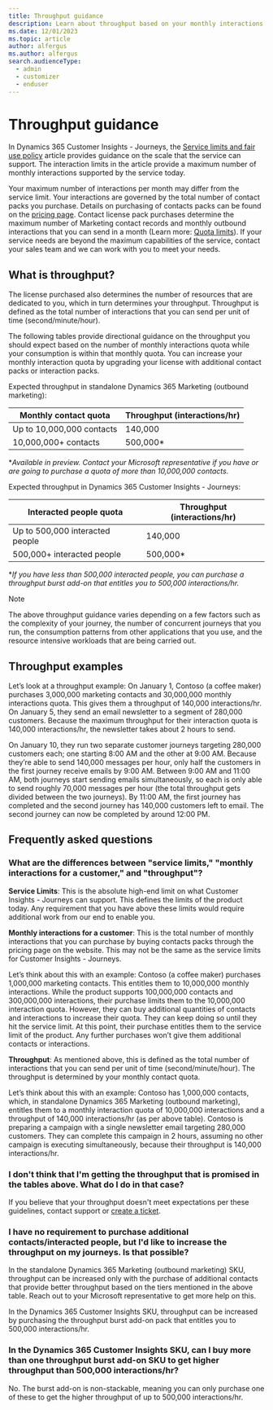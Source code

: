 ```yaml
---
title: Throughput guidance
description: Learn about throughput based on your monthly interactions quota in Dynamics 365 Customer Insights - Journeys.
ms.date: 12/01/2023
ms.topic: article
author: alfergus
ms.author: alfergus
search.audienceType: 
  - admin
  - customizer
  - enduser
---
```


# Throughput guidance

In Dynamics 365 Customer Insights - Journeys, the [Service limits and fair use policy](fair-use-policy.md) article provides guidance on the scale that the service can support. The interaction limits in the article provide a maximum number of monthly interactions supported by the service today.

Your maximum number of interactions per month may differ from the service limit. Your interactions are governed by the total number of contact packs you purchase. Details on purchasing of contacts packs can be found on the [pricing page](https://dynamics.microsoft.com/marketing/pricing/). Contact license pack purchases determine the maximum number of Marketing contact records and monthly outbound interactions that you can send in a month (Learn more: [Quota limits](quota-management.md)). If your service needs are beyond the maximum capabilities of the service, contact your sales team and we can work with you to meet your needs.

## What is throughput?

The license purchased also determines the number of resources that are dedicated to you, which in turn determines your throughput. Throughput is defined as the total number of interactions that you can send per unit of time (second/minute/hour).

The following tables provide directional guidance on the throughput you should expect based on the number of monthly interactions quota while your consumption is within that monthly quota. You can increase your monthly interaction quota by upgrading your license with additional contact packs or interaction packs.

Expected throughput in standalone Dynamics 365 Marketing (outbound marketing):

| Monthly contact quota     | Throughput (interactions/hr) |
|---------------------------|------------------------------|
| Up to 10,000,000 contacts | 140,000                      |
| 10,000,000+ contacts      | 500,000*                     |

**Available in preview. Contact your Microsoft representative if you have or are going to purchase a quota of more than 10,000,000 contacts.*

Expected throughput in Dynamics 365 Customer Insights - Journeys:

| Interacted people quota         | Throughput (interactions/hr) |
|---------------------------------|------------------------------|
| Up to 500,000 interacted people | 140,000                      |
| 500,000+ interacted people      | 500,000*                     |

**If you have less than 500,000 interacted people, you can purchase a throughput burst add-on that entitles you to 500,000 interactions/hr.*

> [!NOTE]
> The above throughput guidance varies depending on a few factors such as the complexity of your journey, the number of concurrent journeys that you run, the consumption patterns from other applications that you use, and the resource intensive workloads that are being carried out.

## Throughput examples

Let’s look at a throughput example: On January 1, Contoso (a coffee maker) purchases 3,000,000 marketing contacts and 30,000,000 monthly interactions quota. This gives them a throughput of 140,000 interactions/hr. On January 5, they send an email newsletter to a segment of 280,000 customers. Because the maximum throughput for their interaction quota is 140,000 interactions/hr, the newsletter takes about 2 hours to send.

On January 10, they run two separate customer journeys targeting 280,000 customers each; one starting 8:00 AM and the other at 9:00 AM. Because they’re able to send 140,000 messages per hour, only half the customers in the first journey receive emails by 9:00 AM. Between 9:00 AM and 11:00 AM, both journeys start sending emails simultaneously, so each is only able to send roughly 70,000 messages per hour (the total throughput gets divided between the two journeys). By 11:00 AM, the first journey has completed and the second journey has 140,000 customers left to email. The second journey can now be completed by around 12:00 PM.

## Frequently asked questions

### What are the differences between "service limits," "monthly interactions for a customer," and "throughput"?

**Service Limits**: This is the absolute high-end limit on what Customer Insights - Journeys can support. This defines the limits of the product today. Any requirement that you have above these limits would require additional work from our end to enable you.

**Monthly interactions for a customer**: This is the total number of monthly interactions that you can purchase by buying contacts packs through the pricing page on the website. This may not be the same as the service limits for Customer Insights - Journeys.

Let’s think about this with an example: Contoso (a coffee maker) purchases 1,000,000 marketing contacts. This entitles them to 10,000,000 monthly interactions. While the product supports 100,000,000 contacts and 300,000,000 interactions, their purchase limits them to the 10,000,000 interaction quota. However, they can buy additional quantities of contacts and interactions to increase their quota. They can keep doing so until they hit the service limit. At this point, their purchase entitles them to the service limit of the product. Any further purchases won’t give them additional contacts or interactions.

**Throughput**: As mentioned above, this is defined as the total number of interactions that you can send per unit of time (second/minute/hour). The throughput is determined by your monthly contact quota.

Let’s think about this with an example: Contoso has 1,000,000 contacts, which, in standalone Dynamics 365 Marketing (outbound marketing), entitles them to a monthly interaction quota of 10,000,000 interactions and a throughput of 140,000 interactions/hr (as per above table). Contoso is preparing a campaign with a single newsletter email targeting 280,000 customers. They can complete this campaign in 2 hours, assuming no other campaign is executing simultaneously, because their throughput is 140,000 interactions/hr.

### I don't think that I'm getting the throughput that is promised in the tables above. What do I do in that case?

If you believe that your throughput doesn't meet expectations per these guidelines, contact support or [create a ticket](/power-platform/admin/get-help-support).

### I have no requirement to purchase additional contacts/interacted people, but I'd like to increase the throughput on my journeys. Is that possible?

In the standalone Dynamics 365 Marketing (outbound marketing) SKU, throughput can be increased only with the purchase of additional contacts that provide better throughput based on the tiers mentioned in the above table. Reach out to your Microsoft representative to get more help on this.

In the Dynamics 365 Customer Insights SKU, throughput can be increased by purchasing the throughput burst add-on pack that entitles you to 500,000 interactions/hr.

### In the Dynamics 365 Customer Insights SKU, can I buy more than one throughput burst add-on SKU to get higher throughput than 500,000 interactions/hr?

No. The burst add-on is non-stackable, meaning you can only purchase one of these to get the higher throughput of up to 500,000 interactions/hr.